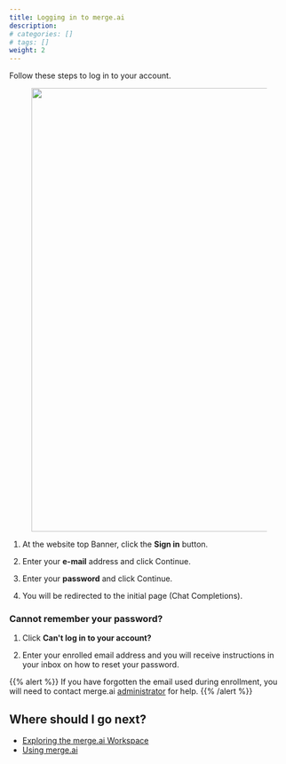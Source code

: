 ```yaml
---
title: Logging in to merge.ai
description:
# categories: []
# tags: []
weight: 2
---
```


Follow these steps to log in to your account.

<figure><img src="/docs/getting-started/login.png" alt="" width="800"><figcaption></figcaption></figure>

1. At the website top Banner, click the **Sign in** button.

2. Enter your **e-mail** address and click Continue.

3. Enter your **password** and click Continue.

4. You will be redirected to the initial page (Chat Completions).


### **Cannot remember your password?**

1. Click **Can't log in to your account?**

2. Enter your enrolled email address and you will receive instructions in your inbox on how to reset your password.

{{% alert %}}
If you have forgotten the email used during enrollment, you will need to contact merge.ai [administrator](mailto:contact.merge.ai@gmail.com) for help.
{{% /alert %}}

## Where should I go next?

- [Exploring the merge.ai Workspace](/docs/getting-started/exploring/)
- [Using merge.ai](/docs/using-mergeai/)